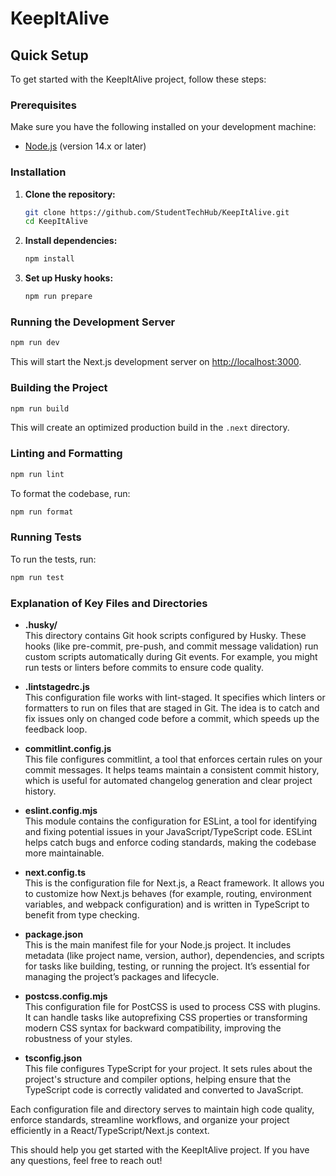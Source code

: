 # KeepItAlive

## Quick Setup

To get started with the KeepItAlive project, follow these steps:

### Prerequisites

Make sure you have the following installed on your development machine:

- [Node.js](https://nodejs.org/) (version 14.x or later)

### Installation

1. **Clone the repository:**

   ```sh
   git clone https://github.com/StudentTechHub/KeepItAlive.git
   cd KeepItAlive
   ```

2. **Install dependencies:**

   ```sh
   npm install
   ```

3. **Set up Husky hooks:**

   ```sh
   npm run prepare
   ```

### Running the Development Server

```sh
npm run dev
```

This will start the Next.js development server on [http://localhost:3000](http://localhost:3000).

### Building the Project

```sh
npm run build
```

This will create an optimized production build in the `.next` directory.

### Linting and Formatting

```sh
npm run lint
```

To format the codebase, run:

```sh
npm run format
```

### Running Tests

To run the tests, run:

```sh
npm run test
```

### Explanation of Key Files and Directories

- **.husky/**  
  This directory contains Git hook scripts configured by Husky. These hooks (like pre-commit, pre-push, and commit message validation) run custom scripts automatically during Git events. For example, you might run tests or linters before commits to ensure code quality.

- **.lintstagedrc.js**  
  This configuration file works with lint-staged. It specifies which linters or formatters to run on files that are staged in Git. The idea is to catch and fix issues only on changed code before a commit, which speeds up the feedback loop.

- **commitlint.config.js**  
  This file configures commitlint, a tool that enforces certain rules on your commit messages. It helps teams maintain a consistent commit history, which is useful for automated changelog generation and clear project history.

- **eslint.config.mjs**  
  This module contains the configuration for ESLint, a tool for identifying and fixing potential issues in your JavaScript/TypeScript code. ESLint helps catch bugs and enforce coding standards, making the codebase more maintainable.

- **next.config.ts**  
  This is the configuration file for Next.js, a React framework. It allows you to customize how Next.js behaves (for example, routing, environment variables, and webpack configuration) and is written in TypeScript to benefit from type checking.

- **package.json**  
  This is the main manifest file for your Node.js project. It includes metadata (like project name, version, author), dependencies, and scripts for tasks like building, testing, or running the project. It’s essential for managing the project’s packages and lifecycle.

- **postcss.config.mjs**  
  This configuration file for PostCSS is used to process CSS with plugins. It can handle tasks like autoprefixing CSS properties or transforming modern CSS syntax for backward compatibility, improving the robustness of your styles.

- **tsconfig.json**  
  This file configures TypeScript for your project. It sets rules about the project's structure and compiler options, helping ensure that the TypeScript code is correctly validated and converted to JavaScript.

Each configuration file and directory serves to maintain high code quality, enforce standards, streamline workflows, and organize your project efficiently in a React/TypeScript/Next.js context.

This should help you get started with the KeepItAlive project. If you have any questions, feel free to reach out!
